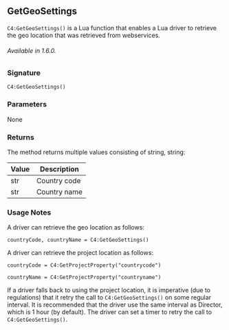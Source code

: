 ## GetGeoSettings
`C4:GetGeoSettings()` is a Lua function that enables a Lua driver to retrieve the geo location that was retrieved from webservices.


###### Available in 1.6.0.


### Signature
`C4:GetGeoSettings()`


### Parameters
None


### Returns
The method returns multiple values consisting of string, string:

| Value | Description |
| --- | --- |
|str| Country code|
|str| Country name|


### Usage Notes
A driver can retrieve the geo location as follows:

`countryCode, countryName = C4:GetGeoSettings()`

A driver can retrieve the project location as follows:

`countryCode = C4:GetProjectProperty("countrycode")`

`countryName = C4:GetProjectProperty("countryname")`


If a driver falls back to using the project location, it is imperative (due to regulations) that it retry the call to `C4:GetGeoSettings()` on some regular interval. It is recommended that the driver use the same interval as Director, which is 1 hour (by default). The driver can set a timer to retry the call to `C4:GetGeoSettings()`.